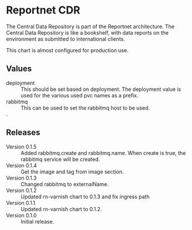 # Reportnet CDR

The Central Data Repository is part of the Reportnet architecture. The Central Data Repository is like a bookshelf, with data reports on the environment as submitted to international clients.

This chart is almost configured for production use.

## Values

<dl>
  <dt>deployment</dt>
  <dd>This should be set based on deployment. The deployment value is used for the various used pvc names as a prefix.</dd>

  <dt>rabbitmq</dt>
  <dd>This can be used to set the rabbitmq host to be used.</dd>.</dd>

</dl>

## Releases

<dl>

  <dt>Version 0.1.5</dt>
  <dd>Added rabbitmq.create and rabbitmq.name. When create is true, the rabbitmq service will be created.</dd>

  <dt>Version 0.1.4</dt>
  <dd>Get the image and tag from image section.</dd>

  <dt>Version 0.1.3</dt>
  <dd>Changed rabbitmq to externalName.</dd>

  <dt>Version 0.1.2</dt>
  <dd>Updated rn-varnish chart to 0.1.3 and fix ingress path</dd>

  <dt>Version 0.1.1</dt>
  <dd>Updated rn-varnish chart to 0.1.2.</dd>

  <dt>Version 0.1.0</dt>
  <dd>Initial release.</dd>

</dl>
